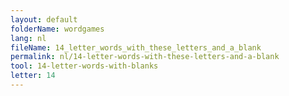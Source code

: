 ```yaml
---
layout: default
folderName: wordgames
lang: nl
fileName: 14_letter_words_with_these_letters_and_a_blank
permalink: nl/14-letter-words-with-these-letters-and-a-blank
tool: 14-letter-words-with-blanks
letter: 14
---
```

